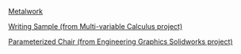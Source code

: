 [Metalwork](/metal.md)

[Writing Sample (from Multi-variable Calculus project)](/projects/jpierson_wp1.pdf)

[Parameterized Chair (from Engineering Graphics Solidworks project)](/projects/chairSummary.pdf)